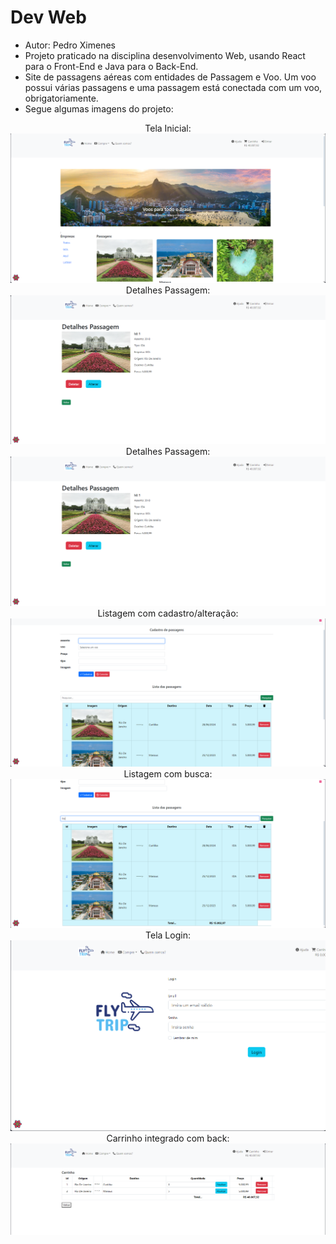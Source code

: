 # Dev Web
  - Autor: Pedro Ximenes
  - Projeto praticado na disciplina desenvolvimento Web, usando React para o Front-End e Java para o Back-End.
  - Site de passagens aéreas com entidades de Passagem e Voo. Um voo possui várias passagens e uma passagem está conectada com um voo, obrigatoriamente.
  - Segue algumas imagens do projeto:
<div align="center">
     Tela Inicial:
    <img title="Tela Inicial" src="img/telaInicial.png"/>
<div>
<div align="center">
     Detalhes Passagem: 
    <img title="Detalhes Passagem" src="img/DetalhesPassagem.png"/>
<div>
<div align="center">
     Detalhes Passagem: 
    <img title="Detalhes Passagem" src="img/DetalhesPassagem.png"/>
<div>

<div align="center">
     Listagem com cadastro/alteração: 
    <img title="Listagem" src="img/Listagem2.png"/>
<div>

<div align="center">
     Listagem com busca: 
    <img title="Listagem com busca" src="img/Listagem.png"/>
<div>
<div align="center">
     Tela Login: 
    <img title="Tela login" src="img/Login.png"/>
<div>

<div align="center">
     Carrinho integrado com back: 
    <img title="Carrinho" src="img/Carrinho.png"/>
<div>
